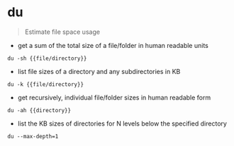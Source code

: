 # du

> Estimate file space usage

- get a sum of the total size of a file/folder in human readable units

`du -sh {{file/directory}}`

- list file sizes of a directory and any subdirectories in KB

`du -k {{file/directory}}`

- get recursively, individual file/folder sizes in human readable form

`du -ah {{directory}}`

- list the KB sizes of directories for N levels below the specified directory

`du --max-depth=1`
